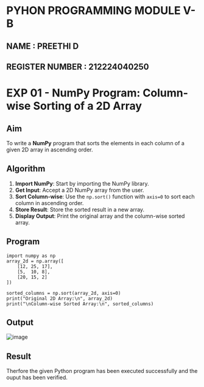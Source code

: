 # PYHON PROGRAMMING MODULE V-B
## NAME : PREETHI D
## REGISTER NUMBER : 212224040250

# EXP 01 -  NumPy Program: Column-wise Sorting of a 2D Array

##  Aim
To write a **NumPy** program that sorts the elements in each column of a given 2D array in ascending order.

##  Algorithm

1. **Import NumPy**: Start by importing the NumPy library.
2. **Get Input**: Accept a 2D NumPy array from the user.
3. **Sort Column-wise**: Use the `np.sort()` function with `axis=0` to sort each column in ascending order.
4. **Store Result**: Store the sorted result in a new array.
5. **Display Output**: Print the original array and the column-wise sorted array.

## Program
```
import numpy as np
array_2d = np.array([
    [12, 25, 17],
    [5,  10, 8],
    [20, 15, 2]
])

sorted_columns = np.sort(array_2d, axis=0)
print("Original 2D Array:\n", array_2d)
print("\nColumn-wise Sorted Array:\n", sorted_columns)
```

## Output
![image](https://github.com/user-attachments/assets/d900ffcf-3a08-4ad2-9456-9cc5f13e8121)

## Result
Therfore the given Python program has been executed successfully and the ouput has been verified.
